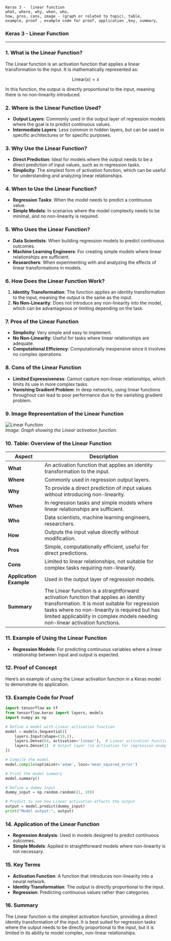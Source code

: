 ```code
Keras 3 -  linear function
what, where, why, when, who, 
how, pros, cons, image - (graph or related to topic), table,
example, proof , example code for proof, application ,key, summary,
```

<body>
    <script src="https://cdnjs.cloudflare.com/ajax/libs/mathjax/2.7.7/MathJax.js?config=TeX-MML-AM_CHTML" async></script>
    <link rel="stylesheet" href="https://cdnjs.cloudflare.com/ajax/libs/KaTeX/0.15.2/katex.min.css">
    <script src="https://cdnjs.cloudflare.com/ajax/libs/KaTeX/0.15.2/katex.min.js"></script>
    <script src="https://cdnjs.cloudflare.com/ajax/libs/KaTeX/0.15.2/contrib/auto-render.min.js"></script>
    <script>
        document.addEventListener("DOMContentLoaded", function() {
            renderMathInElement(document.body, {
                delimiters: [
                    { left: "$$", right: "$$", display: true },
                    { left: "$", right: "$", display: false }
                ]
            });
        });
    </script>   
</body>


### **Keras 3 - Linear Function**

---

### **1. What is the Linear Function?**
The Linear function is an activation function that applies a linear transformation to the input. It is mathematically represented as:

$$ \text{Linear}(x) = x $$

In this function, the output is directly proportional to the input, meaning there is no non-linearity introduced.

### **2. Where is the Linear Function Used?**
- **Output Layers**: Commonly used in the output layer of regression models where the goal is to predict continuous values.
- **Intermediate Layers**: Less common in hidden layers, but can be used in specific architectures or for specific purposes.

### **3. Why Use the Linear Function?**
- **Direct Prediction**: Ideal for models where the output needs to be a direct prediction of input values, such as in regression tasks.
- **Simplicity**: The simplest form of activation function, which can be useful for understanding and analyzing linear relationships.

### **4. When to Use the Linear Function?**
- **Regression Tasks**: When the model needs to predict a continuous value.
- **Simple Models**: In scenarios where the model complexity needs to be minimal, and no non-linearity is required.

### **5. Who Uses the Linear Function?**
- **Data Scientists**: When building regression models to predict continuous outcomes.
- **Machine Learning Engineers**: For creating simple models where linear relationships are sufficient.
- **Researchers**: When experimenting with and analyzing the effects of linear transformations in models.

### **6. How Does the Linear Function Work?**
1. **Identity Transformation**: The function applies an identity transformation to the input, meaning the output is the same as the input.
2. **No Non-Linearity**: Does not introduce any non-linearity into the model, which can be advantageous or limiting depending on the task.

### **7. Pros of the Linear Function**
- **Simplicity**: Very simple and easy to implement.
- **No Non-Linearity**: Useful for tasks where linear relationships are adequate.
- **Computational Efficiency**: Computationally inexpensive since it involves no complex operations.

### **8. Cons of the Linear Function**
- **Limited Expressiveness**: Cannot capture non-linear relationships, which limits its use in more complex tasks.
- **Vanishing Gradient Problem**: In deep networks, using linear functions throughout can lead to poor performance due to the vanishing gradient problem.

### **9. Image Representation of the Linear Function**

![Linear Function](https://engineer-ece.github.io/Keras-learn/Keras3/02.%20Layers%20API/02.%20Layer%20activations/16.%20linear%20function/linear_function.png)  
*Image: Graph showing the Linear activation function.*

### **10. Table: Overview of the Linear Function**

| **Aspect**              | **Description**                                                                 |
|-------------------------|---------------------------------------------------------------------------------|
| **What**                | An activation function that applies an identity transformation to the input.    |
| **Where**               | Commonly used in regression output layers.                                      |
| **Why**                 | To provide a direct prediction of input values without introducing non-linearity.|
| **When**                | In regression tasks and simple models where linear relationships are sufficient. |
| **Who**                 | Data scientists, machine learning engineers, researchers.                        |
| **How**                 | Outputs the input value directly without modification.                           |
| **Pros**                | Simple, computationally efficient, useful for direct predictions.                |
| **Cons**                | Limited to linear relationships, not suitable for complex tasks requiring non-linearity.|
| **Application Example** | Used in the output layer of regression models.                                  |
| **Summary**             | The Linear function is a straightforward activation function that applies an identity transformation. It is most suitable for regression tasks where no non-linearity is required but has limited applicability in complex models needing non-linear activation functions. |

### **11. Example of Using the Linear Function**
- **Regression Models**: For predicting continuous variables where a linear relationship between input and output is expected.

### **12. Proof of Concept**
Here’s an example of using the Linear activation function in a Keras model to demonstrate its application.

### **13. Example Code for Proof**

```python
import tensorflow as tf
from tensorflow.keras import layers, models
import numpy as np

# Define a model with Linear activation function
model = models.Sequential([
    layers.Input(shape=(10,)),
    layers.Dense(64, activation='linear'),  # Linear activation function
    layers.Dense(1)  # Output layer (no activation for regression example)
])

# Compile the model
model.compile(optimizer='adam', loss='mean_squared_error')

# Print the model summary
model.summary()

# Define a dummy input
dummy_input = np.random.random((1, 10))

# Predict to see how Linear activation affects the output
output = model.predict(dummy_input)
print("Model output:", output)
```

### **14. Application of the Linear Function**
- **Regression Analysis**: Used in models designed to predict continuous outcomes.
- **Simple Models**: Applied in straightforward models where non-linearity is not necessary.

### **15. Key Terms**
- **Activation Function**: A function that introduces non-linearity into a neural network.
- **Identity Transformation**: The output is directly proportional to the input.
- **Regression**: Predicting continuous values rather than categories.

### **16. Summary**
The Linear function is the simplest activation function, providing a direct identity transformation of the input. It is best suited for regression tasks where the output needs to be directly proportional to the input, but it is limited in its ability to model complex, non-linear relationships.
